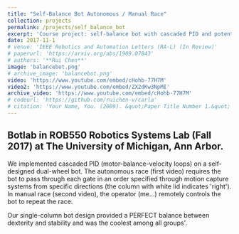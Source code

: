 ```yaml
---
title: "Self-Balance Bot Autonomous / Manual Race"
collection: projects
permalink: /projects/self_balance_bot
excerpt: 'Course project: self-balance bot with cascaded PID and potential field path planning.'
date: 2017-11-1
# venue: 'IEEE Robotics and Automation Letters (RA-L) (In Review)'
# paperurl: 'https://arxiv.org/abs/1909.07843'
# authors: '**Rui Chen**'
image: 'balancebot.png'
# archive_image: 'balancebot.png'
video: 'https://www.youtube.com/embed/cHohb-77H7M'
video2: 'https://www.youtube.com/embed/ZX2dKw3NpMI'
archive_video: 'https://www.youtube.com/embed/cHohb-77H7M'
# codeurl: 'https://github.com/ruichen-v/carla'
# citation: 'Your Name, You. (2009). &quot;Paper Title Number 1.&quot; <i>Journal 1</i>. 1(1).'
---
```

## Botlab in ROB550 Robotics Systems Lab (Fall 2017) at The University of Michigan, Ann Arbor.
We implemented cascaded PID (motor-balance-velocity loops) on a self-designed dual-wheel bot. The autonomous race (first video) requires the bot to pass through each gate in an order specified through motion capture systems from specific directions (the column with white lid indicates 'right'). In manual race (second video), the operator (me...) remotely controls the bot to repeat the race.

Our single-column bot design provided a PERFECT balance between dexterity and stability and was the coolest among all groups'.

<!-- [Download paper here](https://arxiv.org/abs/1909.07843) -->
